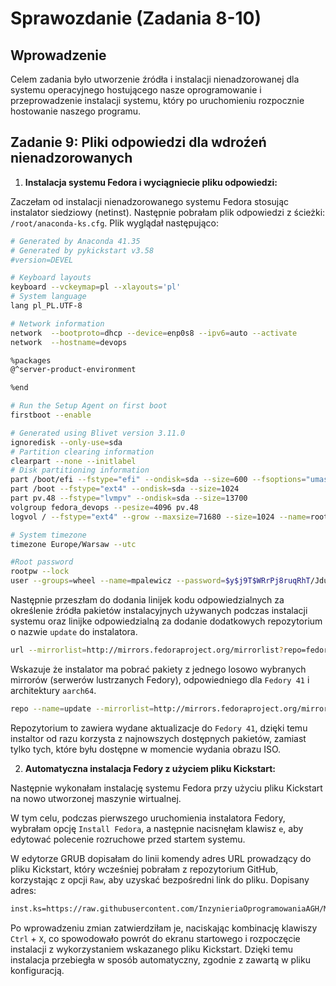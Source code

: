 # Sprawozdanie (Zadania 8-10)

## Wprowadzenie

Celem zadania było utworzenie źródła i instalacji nienadzorowanej dla systemu operacyjnego hostującego nasze oprogramowanie i przeprowadzenie instalacji systemu, który po uruchomieniu rozpocznie hostowanie naszego programu.

## Zadanie 9: Pliki odpowiedzi dla wdroźeń nienadzorowanych

1. **Instalacja systemu Fedora i wyciągniecie pliku odpowiedzi:**

Zaczełam od instalacji nienadzorowanego systemu Fedora stosując instalator siedziowy (netinst). Następnie pobrałam plik odpowiedzi z ścieżki: `/root/anaconda-ks.cfg`. Plik wyglądał następująco:

``` bash
# Generated by Anaconda 41.35
# Generated by pykickstart v3.58
#version=DEVEL

# Keyboard layouts
keyboard --vckeymap=pl --xlayouts='pl'
# System language
lang pl_PL.UTF-8

# Network information
network  --bootproto=dhcp --device=enp0s8 --ipv6=auto --activate
network  --hostname=devops

%packages
@^server-product-environment

%end

# Run the Setup Agent on first boot
firstboot --enable

# Generated using Blivet version 3.11.0
ignoredisk --only-use=sda
# Partition clearing information
clearpart --none --initlabel
# Disk partitioning information
part /boot/efi --fstype="efi" --ondisk=sda --size=600 --fsoptions="umask=0077,shortname=winnt"
part /boot --fstype="ext4" --ondisk=sda --size=1024
part pv.48 --fstype="lvmpv" --ondisk=sda --size=13700
volgroup fedora_devops --pesize=4096 pv.48
logvol / --fstype="ext4" --grow --maxsize=71680 --size=1024 --name=root --vgname=fedora_devops

# System timezone
timezone Europe/Warsaw --utc

#Root password
rootpw --lock
user --groups=wheel --name=mpalewicz --password=$y$j9T$WRrPj8ruqRhT/Jdus.DBcaJL$pWYQ/nbxtIYHk/3kZA0ToBjINDoFvZ9DzSa0LxpTFJ5 --iscrypted --gecos="Małgorz"
```

Następnie przeszłam do dodania linijek kodu odpowiedzialnych za określenie źródła pakietów instalacyjnych używanych podczas instalacji systemu oraz linijke odpowiedzialną za dodanie dodatkowych repozytorium o nazwie `update` do instalatora.

```bash
url --mirrorlist=http://mirrors.fedoraproject.org/mirrorlist?repo=fedora-41&arch=aarch64
```
Wskazuje że instalator ma pobrać pakiety z jednego losowo wybranych mirrorów (serwerów lustrzanych Fedory), odpowiedniego dla `Fedory 41` i architektury `aarch64`.

```bash
repo --name=update --mirrorlist=http://mirrors.fedoraproject.org/mirrorlist?repo=updates-released-f41&arch=aarch64
```
Repozytorium to zawiera wydane aktualizacje do `Fedory 41`, dzięki temu instaltor od razu korzysta z najnowszych dostępnych pakietów, zamiast tylko tych, które byłu dostępne w momencie wydania obrazu ISO.
 

2. **Automatyczna instalacja Fedory z użyciem pliku Kickstart:** 

Następnie wykonałam instalację systemu Fedora przy użyciu pliku Kickstart na nowo utworzonej maszynie wirtualnej. 

W tym celu, podczas pierwszego uruchomienia instalatora Fedory, wybrałam opcję `Install Fedora`, a następnie nacisnęłam klawisz `e`, aby edytować polecenie rozruchowe przed startem systemu.

W edytorze GRUB dopisałam do linii komendy adres URL prowadzący do pliku Kickstart, który wcześniej pobrałam z repozytorium GitHub, korzystając z opcji `Raw`, aby uzyskać bezpośredni link do pliku. Dopisany adres:

```bash
inst.ks=https://raw.githubusercontent.com/InzynieriaOprogramowaniaAGH/MDO2025_INO/refs/heads/MP417124/INO/GCL02/MP417124/Sprawozdanie3/anaconda-ks.cfg
```

Po wprowadzeniu zmian zatwierdziłam je, naciskając kombinację klawiszy `Ctrl` + `X`, co spowodowało powrót do ekranu startowego i rozpoczęcie instalacji z wykorzystaniem wskazanego pliku Kickstart. Dzięki temu instalacja przebiegła w sposób automatyczny, zgodnie z zawartą w pliku konfiguracją.

